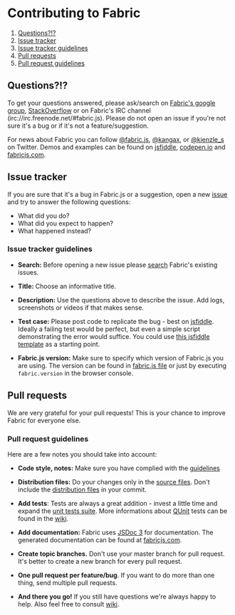 # Contributing to Fabric

1. [Questions?!?](#questions)
2. [Issue tracker](#issue-tracker)
3. [Issue tracker guidelines](#issue-tracker-guidelines)
4. [Pull requests](#pull-request)
5. [Pull request guidelines](#pull-request-guidelines)

## Questions?!?

To get your questions answered, please ask/search on [Fabric's google group], [StackOverflow] or on Fabric's IRC channel (irc://irc.freenode.net/#fabric.js).
Please do not open an issue if you're not sure it's a bug or if it's not a feature/suggestion.

For news about Fabric you can follow [@fabric.js], [@kangax], or [@kienzle_s] on Twitter.
Demos and examples can be found on [jsfiddle], [codepen.io] and [fabricjs.com].

## Issue tracker

If you are sure that it's a bug in Fabric.js or a suggestion, open a new [issue] and try to answer the following questions:

- What did you do?
- What did you expect to happen?
- What happened instead?

### Issue tracker guidelines

- **Search:** Before opening a new issue please [search](https://github.com/kangax/fabric.js/search?q=&ref=cmdform&type=Issues) Fabric's existing issues.

- **Title:** Choose an informative title.

- **Description:** Use the questions above to describe the issue. Add logs, screenshots or videos if that makes sense.

- **Test case:** Please post code to replicate the bug - best on [jsfiddle](http://jsfiddle.net). Ideally a failing test would be
perfect, but even a simple script demonstrating the error would suffice. You could use [this jsfiddle template](http://jsfiddle.net/fabricjs/Da7SP/) as a
starting point.

- **Fabric.js version:** Make sure to specify which version of Fabric.js you are using. The version can be found in [fabric.js file](https://github.com/kangax/fabric.js/blob/master/dist/fabric.js#L5) or just by executing `fabric.version` in the browser console.

## Pull requests

We are very grateful for your pull requests! This is your chance to improve Fabric for everyone else.

### Pull request guidelines

Here are a few notes you should take into account:

- **Code style, notes:** Make sure you have complied with the [guidelines](https://github.com/kangax/fabric.js/wiki/How-to-contribute-to-Fabric#code-style-notes)

- **Distribution files:** Do your changes only in the [source files](https://github.com/kangax/fabric.js/tree/master/src). Don't include the [distribution files](https://github.com/kangax/fabric.js/tree/master/dist) in your commit.

- **Add tests**: Tests are always a great addition - invest a little time and expand the [unit tests suite](https://github.com/kangax/fabric.js/tree/master/test/unit). More informations about [QUnit](http://qunitjs.com/) tests can be found in the [wiki](https://github.com/kangax/fabric.js/wiki/How-to-contribute-to-Fabric#testing-fabric).

- **Add documentation:** Fabric uses [JSDoc 3] for documentation. The generated documentation can be found at [fabricjs.com](http://fabricjs.com/docs).

- **Create topic branches.** Don't use your master branch for pull request. It's better to create a new branch for every pull request.

- **One pull request per feature/bug**. If you want to do more than one thing, send multiple pull requests.

- **And there you go!** If you still have questions we're always happy to help. Also feel free to consult [wiki](https://github.com/kangax/fabric.js/wiki/How-to-contribute-to-Fabric).

[Fabric's google group]: https://groups.google.com/forum/#!forum/fabricjs
[stackoverflow]: http://stackoverflow.com/questions/tagged/fabricjs
[@fabric.js]: https://twitter.com/fabricjs
[@kangax]: https://twitter.com/kangax
[@kienzle_s]: https://twitter.com/kienzle_s
[jsfiddle]: http://jsfiddle.net/user/fabricjs/fiddles
[codepen.io]: http://codepen.io/tag/fabricjs
[fabricjs.com]: http://fabricjs.com/demos
[JSDoc 3]: http://usejsdoc.org/
[issue]: https://github.com/kangax/fabric.js/issues

